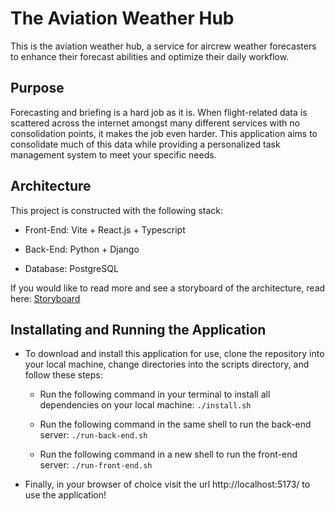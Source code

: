 # The Aviation Weather Hub

This is the aviation weather hub, a service for aircrew weather forecasters to enhance their forecast abilities and optimize their daily workflow.

## Purpose

Forecasting and briefing is a hard job as it is. When flight-related data is scattered across the internet amongst many different services with no consolidation points, it makes the job even harder. This application aims to consolidate much of this data while providing a personalized task management system to meet your specific needs.

## Architecture

This project is constructed with the following stack:
  
  - Front-End: Vite + React.js + Typescript

  - Back-End: Python + Django

  - Database: PostgreSQL

If you would like to read more and see a storyboard of the architecture, read here: [Storyboard](./docs/architecture.md)

## Installating and Running the Application

- To download and install this application for use, clone the repository into your local machine, change directories into the scripts directory, and follow these steps:

  - Run the following command in your terminal to install all dependencies on your local machine: `./install.sh`

  - Run the following command in the same shell to run the back-end server: `./run-back-end.sh`

  - Run the following command in a new shell to run the front-end server: `./run-front-end.sh`

- Finally, in your browser of choice visit the url http://localhost:5173/ to use the application!
